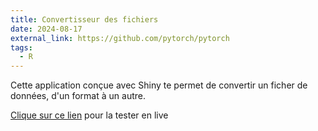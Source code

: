 ```yaml
---
title: Convertisseur des fichiers
date: 2024-08-17
external_link: https://github.com/pytorch/pytorch
tags:
  - R
---
```


Cette application conçue avec Shiny te permet de convertir un ficher de données, d'un format à un autre.

[Clique sur ce lien](https://bervelin.shinyapps.io/file_convertor/) pour la tester en live

<!--more-->
